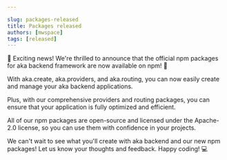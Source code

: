```yaml
---

slug: packages-released
title: Packages released
authors: [mwspace]
tags: [released]
---
```


📣 Exciting news! We're thrilled to announce that the official npm packages for aka backend framework are now available on npm! 🎉

With aka.create, aka.providers, and aka.routing, you can now easily create and manage your aka backend applications. 

Plus, with our comprehensive providers and routing packages, you can ensure that your application is fully optimized and efficient.

All of our npm packages are open-source and licensed under the Apache-2.0 license, so you can use them with confidence in your projects.

We can't wait to see what you'll create with aka backend and our new npm packages! Let us know your thoughts and feedback. Happy coding! 💻
